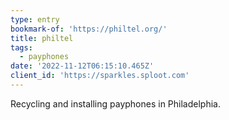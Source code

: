 ```yaml
---
type: entry
bookmark-of: 'https://philtel.org/'
title: philtel
tags:
  - payphones
date: '2022-11-12T06:15:10.465Z'
client_id: 'https://sparkles.sploot.com'
---
```


Recycling and installing payphones in Philadelphia.